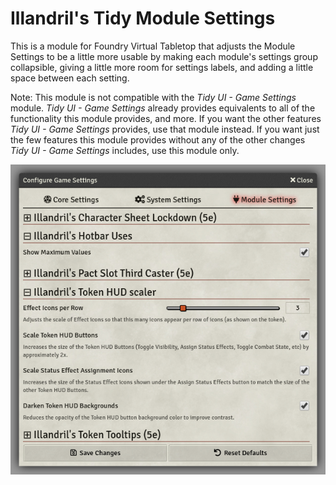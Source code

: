 # Illandril's Tidy Module Settings

This is a module for Foundry Virtual Tabletop that adjusts the Module Settings to be a little more usable by making each module's settings group collapsible, giving a little more room for settings labels, and adding a little space between each setting.

Note: This module is not compatible with the *Tidy UI - Game Settings* module. *Tidy UI - Game Settings* already provides equivalents to all of the functionality this module provides, and more. If you want the other features *Tidy UI - Game Settings* provides, use that module instead. If you want just the few features this module provides without any of the other changes *Tidy UI - Game Settings* includes, use this module only.

![Collapsible Module Settings for a variety of Illandril's modules](https://github.com/illandril/FoundryVTT-tidy-module-settings/raw/main/screenshots/example-a.png)
